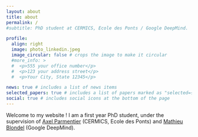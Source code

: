 ```yaml
---
layout: about
title: about
permalink: /
#subtitle: PhD student at CERMICS, Ecole des Ponts / Google DeepMind.

profile:
  align: right
  image: photo_linkedin.jpeg
  image_circular: false # crops the image to make it circular
  #more_info: >
  #  <p>555 your office number</p>
  #  <p>123 your address street</p>
  #  <p>Your City, State 12345</p>

news: true # includes a list of news items
selected_papers: true # includes a list of papers marked as "selected={true}"
social: true # includes social icons at the bottom of the page
---
```


Welcome to my website ! I am a first year PhD student, under the supervision of [Axel Parmentier](https://axelparmentier.github.io/) (CERMICS, Ecole des Ponts) and [Mathieu Blondel](https://mblondel.org/) (Google DeepMind).
